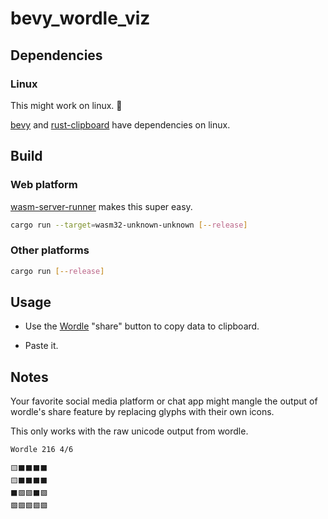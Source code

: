 # bevy_wordle_viz

## Dependencies

### Linux

This might work on linux. 🤷

[bevy](https://github.com/bevyengine/bevy/blob/main/docs/linux_dependencies.md) and [rust-clipboard](https://github.com/aweinstock314/rust-clipboard#prerequisites) have dependencies on linux.

## Build

### Web platform

[wasm-server-runner](https://github.com/jakobhellermann/wasm-server-runner) makes this super easy.

```bash
cargo run --target=wasm32-unknown-unknown [--release]
```

### Other platforms

```bash
cargo run [--release]
```

## Usage

- Use the [Wordle](https://www.powerlanguage.co.uk/wordle/) "share" button to copy data to clipboard.

- Paste it.

## Notes

Your favorite social media platform or chat app might mangle the output of wordle's share feature by replacing glyphs with their own icons.

This only works with the raw unicode output from wordle.

```plain
Wordle 216 4/6

🟨⬛⬛⬛⬛
🟨⬛⬛⬛⬛
⬛🟩🟩⬛🟩
🟩🟩🟩🟩🟩
```
